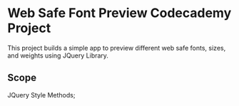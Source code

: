 # Web Safe Font Preview Codecademy Project

This project builds a simple app to preview different web safe fonts, sizes, and weights using JQuery Library.

## Scope

JQuery Style Methods;
